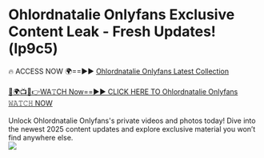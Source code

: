 # Ohlordnatalie Onlyfans Exclusive Content Leak - Fresh Updates! (lp9c5)

🔥 ACCESS NOW 🌍==►► <a href="https://tinyurl.com/kvy9nzfs" rel="nofollow">Ohlordnatalie Onlyfans Latest Collection</a>
<br><br>
[🔴🌍📺📱👉WA𝚃CH Now==►► CLICK HERE TO Ohlordnatalie Onlyfans 𝚆𝙰𝚃𝙲𝙷 NOW](https://tinyurl.com/kvy9nzfs)
<br><br>
Unlock Ohlordnatalie Onlyfans's private videos and photos today! Dive into the newest 2025 content updates and explore exclusive material you won’t find anywhere else.
<br>
<a href="https://tinyurl.com/kvy9nzfs" rel="nofollow" data-target="animated-image.originalLink"><img src="https://camo.githubusercontent.com/8a4f000d20f83aca3bf7ec5f350d767afa0574a8a352519fd8cfa583a6f93a33/68747470733a2f2f692e696d6775722e636f6d2f644a486b345a712e676966" data-canonical-src="https://i.imgur.com/dJHk4Zq.gif" style="max-width: 100%; display: inline-block;" data-target="animated-image.originalImage"></a>
<br>
